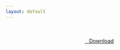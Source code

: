 ```yaml
---
layout: default
---
```


<br />

<br />

<center>
<a href="https://drive.google.com/uc?authuser=0&id=1Om-pXXQRaCHFLm69Q871ZKJ9RqExYmqi&export=download" class="hbt"><i class="fa fa-chevron-down" aria-hidden="true"></i>&nbsp; &nbsp;Download</a>
</center><br />

<br />
